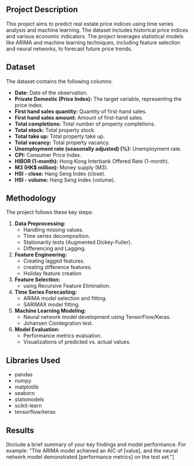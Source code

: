 

## Project Description

This project aims to predict real estate price indices using time series analysis and machine learning. The dataset includes historical price indices and various economic indicators. The project leverages statistical models like ARIMA and machine learning techniques, including feature selection and neural networks, to forecast future price trends.

## Dataset

The dataset contains the following columns:

* **Date:** Date of the observation.
* **Private Domestic (Price Index):** The target variable, representing the price index.
* **First hand sales quantity:** Quantity of first-hand sales.
* **First hand sales amount:** Amount of first-hand sales.
* **Total completions:** Total number of property completions.
* **Total stock:** Total property stock.
* **Total take up:** Total property take up.
* **Total vacancy:** Total property vacancy.
* **Unemployment rate (seasonally adjusted) (%):** Unemployment rate.
* **CPI:** Consumer Price Index.
* **HIBOR (1-month):** Hong Kong Interbank Offered Rate (1-month).
* **M3 (HK$ million):** Money supply (M3).
* **HSI - close:** Hang Seng Index (close).
* **HSI - volume:** Hang Seng Index (volume).

## Methodology

The project follows these key steps:

1.  **Data Preprocessing:**
    * Handling missing values.
    * Time series decomposition.
    * Stationarity tests (Augmented Dickey-Fuller).
    * Differencing and Lagging.
2.  **Feature Engineering:**
    * Creating lagged features.
    * creating difference features.
    * Holiday feature creation
3.  **Feature Selection:**
    * using Recursive Feature Elimination.
4.  **Time Series Forecasting:**
    * ARIMA model selection and fitting.
    * SARIMAX model fitting.
5.  **Machine Learning Modeling:**
    * Neural network model development using TensorFlow/Keras.
    * Johansen Cointegration test.
6.  **Model Evaluation:**
    * Performance metrics evaluation.
    * Visualizations of predicted vs. actual values.

## Libraries Used

* pandas
* numpy
* matplotlib
* seaborn
* statsmodels
* scikit-learn
* tensorflow/keras

## Results

[Include a brief summary of your key findings and model performance. For example: "The ARIMA model achieved an AIC of [value], and the neural network model demonstrated [performance metrics] on the test set."]


